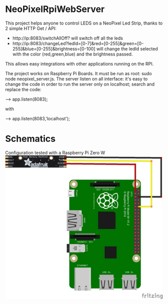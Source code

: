 # NeoPixelRpiWebServer
This project helps anyone to control LEDS on a NeoPixel Led Strip, thanks to 2 simple  HTTP Get / API:
- http://ip:8083/switchAllOff? will switch off all the leds
- http://ip:8083/changeLed?ledId=[0-7]&red=[0-255]&green=[0-255]&blue=[0-255]&brightness=[0-100] will change the ledId selected with the color (red,green,blue) and the brightness passed.

This allows easy integrations with other applications running on the RPI.

The project works on Raspberry Pi Boards.
It must be run as root: sudo node neopixel_server.js.
The server listen on all interface: it's easy to change the code in order to run the server only on localhost; search and replace the code:

--> app.listen(8083);

with		

--> app.listen(8083,'localhost');
		
# Schematics
Configuration tested with a Raspberry Pi Zero W
![Alt text](rpi_neopixel_stripled.png?raw=true "Schematic")

